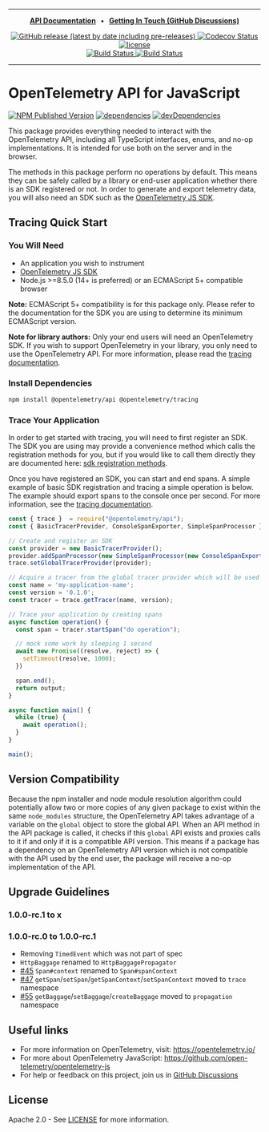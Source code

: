 
---
<p align="center">
  <strong>
    <a href="https://open-telemetry.github.io/opentelemetry-js">API Documentation<a/>
    &nbsp;&nbsp;&bull;&nbsp;&nbsp;
    <a href="https://github.com/open-telemetry/opentelemetry-js/discussions">Getting In Touch (GitHub Discussions)<a/>
  </strong>
</p>

<p align="center">
  <a href="https://github.com/open-telemetry/opentelemetry-js-api/releases">
    <img alt="GitHub release (latest by date including pre-releases)" src="https://img.shields.io/github/v/release/open-telemetry/opentelemetry-js-api?include_prereleases&style=for-the-badge">
  </a>
  <a href="https://codecov.io/gh/open-telemetry/opentelemetry-js-api/branch/main/">
    <img alt="Codecov Status" src="https://img.shields.io/codecov/c/github/open-telemetry/opentelemetry-js-api?style=for-the-badge">
  </a>
  <a href="https://github.com/open-telemetry/opentelemetry-js-api/blob/main/LICENSE">
    <img alt="license" src="https://img.shields.io/badge/license-Apache_2.0-green.svg?style=for-the-badge">
  </a>
  <br/>
  <a href="https://github.com/open-telemetry/opentelemetry-js-api/actions/workflows/docs.yaml">
    <img alt="Build Status" src="https://github.com/open-telemetry/opentelemetry-js-api/actions/workflows/test.yaml/badge.svg?branch=main">
  </a>
  <a href="https://github.com/open-telemetry/opentelemetry-js-api/actions/workflows/test.yaml?query=branch%3Amain">
    <img alt="Build Status" src="https://github.com/open-telemetry/opentelemetry-js-api/actions/workflows/docs.yaml/badge.svg">
  </a>
</p>

---

# OpenTelemetry API for JavaScript

[![NPM Published Version][npm-img]][npm-url]
[![dependencies][dependencies-image]][dependencies-url]
[![devDependencies][devDependencies-image]][devDependencies-url]

This package provides everything needed to interact with the OpenTelemetry API, including all TypeScript interfaces, enums, and no-op implementations. It is intended for use both on the server and in the browser.

The methods in this package perform no operations by default. This means they can be safely called by a library or end-user application whether there is an SDK registered or not. In order to generate and export telemetry data, you will also need an SDK such as the [OpenTelemetry JS SDK][opentelemetry-js].

## Tracing Quick Start

### You Will Need

- An application you wish to instrument
- [OpenTelemetry JS SDK][opentelemetry-js]
- Node.js >=8.5.0 (14+ is preferred) or an ECMAScript 5+ compatible browser

**Note:** ECMAScript 5+ compatibility is for this package only. Please refer to the documentation for the SDK you are using to determine its minimum ECMAScript version.

**Note for library authors:** Only your end users will need an OpenTelemetry SDK. If you wish to support OpenTelemetry in your library, you only need to use the OpenTelemetry API. For more information, please read the [tracing documentation][docs-tracing].

### Install Dependencies

```sh
npm install @opentelemetry/api @opentelemetry/tracing
```

### Trace Your Application

In order to get started with tracing, you will need to first register an SDK. The SDK you are using may provide a convenience method which calls the registration methods for you, but if you would like to call them directly they are documented here: [sdk registration methods][docs-sdk-registration].

Once you have registered an SDK, you can start and end spans. A simple example of basic SDK registration and tracing a simple operation is below. The example should export spans to the console once per second. For more information, see the [tracing documentation][docs-tracing].

```javascript
const { trace }  = require("@opentelemetry/api");
const { BasicTracerProvider, ConsoleSpanExporter, SimpleSpanProcessor }  = require("@opentelemetry/tracing");

// Create and register an SDK
const provider = new BasicTracerProvider();
provider.addSpanProcessor(new SimpleSpanProcessor(new ConsoleSpanExporter()));
trace.setGlobalTracerProvider(provider);

// Acquire a tracer from the global tracer provider which will be used to trace the application
const name = 'my-application-name';
const version = '0.1.0';
const tracer = trace.getTracer(name, version);

// Trace your application by creating spans
async function operation() {
  const span = tracer.startSpan("do operation");

  // mock some work by sleeping 1 second
  await new Promise((resolve, reject) => {
    setTimeout(resolve, 1000);
  })

  span.end();
  return output;
}

async function main() {
  while (true) {
    await operation();
  }
}

main();
```

## Version Compatibility

Because the npm installer and node module resolution algorithm could potentially allow two or more copies of any given package to exist within the same `node_modules` structure, the OpenTelemetry API takes advantage of a variable on the `global` object to store the global API. When an API method in the API package is called, it checks if this `global` API exists and proxies calls to it if and only if it is a compatible API version. This means if a package has a dependency on an OpenTelemetry API version which is not compatible with the API used by the end user, the package will receive a no-op implementation of the API.

## Upgrade Guidelines

### 1.0.0-rc.1 to x

### 1.0.0-rc.0 to 1.0.0-rc.1

- Removing `TimedEvent` which was not part of spec
- `HttpBaggage` renamed to `HttpBaggagePropagator`
- [#45](https://github.com/open-telemetry/opentelemetry-js-api/pull/45) `Span#context` renamed to `Span#spanContext`
- [#47](https://github.com/open-telemetry/opentelemetry-js-api/pull/47) `getSpan`/`setSpan`/`getSpanContext`/`setSpanContext` moved to `trace` namespace
- [#55](https://github.com/open-telemetry/opentelemetry-js-api/pull/55) `getBaggage`/`setBaggage`/`createBaggage` moved to `propagation` namespace

## Useful links

- For more information on OpenTelemetry, visit: <https://opentelemetry.io/>
- For more about OpenTelemetry JavaScript: <https://github.com/open-telemetry/opentelemetry-js>
- For help or feedback on this project, join us in [GitHub Discussions][discussions-url]

## License

Apache 2.0 - See [LICENSE][license-url] for more information.

[opentelemetry-js]: https://github.com/open-telemetry/opentelemetry-js

[discussions-url]: https://github.com/open-telemetry/opentelemetry-js/discussions
[license-url]: https://github.com/open-telemetry/opentelemetry-js-api/blob/main/LICENSE
[license-image]: https://img.shields.io/badge/license-Apache_2.0-green.svg?style=flat
[dependencies-image]: https://status.david-dm.org/gh/open-telemetry/opentelemetry-js-api.svg
[dependencies-url]: https://david-dm.org/open-telemetry/opentelemetry-js-api
[devDependencies-image]: https://status.david-dm.org/gh/open-telemetry/opentelemetry-js-api.svg?type=dev
[devDependencies-url]: https://david-dm.org/open-telemetry/opentelemetry-js-api?type=dev
[npm-url]: https://www.npmjs.com/package/@opentelemetry/api
[npm-img]: https://badge.fury.io/js/%40opentelemetry%2Fapi.svg
[docs-tracing]: https://github.com/open-telemetry/opentelemetry-js-api/blob/main/docs/tracing.md
[docs-sdk-registration]: https://github.com/open-telemetry/opentelemetry-js-api/blob/main/docs/sdk-registration.md
